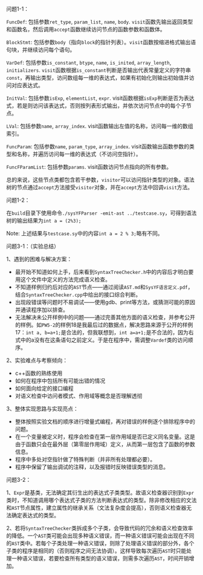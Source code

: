 问题1-1：

`FuncDef`: 包括参数`ret_type`, `param_list`, `name`, `body`. `visit`函数先输出返回类型和函数名，然后调用`accept`函数继续访问节点的函数参数和函数体。

`BlockStmt`: 包括参数`body`（指向`block`的指针列表）。`visit`函数按缩进格式输出语句块，并继续访问每个语句。

`VarDef`: 包括参数`is_constant`, `btype`, `name`, `is_inited`, `array_length`, `initializers`. `visit`函数根据`is_constant`判断是否输出代表常量定义的字符串`const`，再输出类型，访问数组每一维的表达式，如果有初始化则输出初始值并访问对应表达式。

`InitVal`: 包括参数`isExp`, `elementList`, `expr`. visit函数根据`isExp`判断是否为表达式，若是则访问该表达式，否则按列表形式输出，并依次访问节点中的每个子节点。

`LVal`: 包括参数`name`, `array_index`. visit函数输出左值的名称，访问每一维的数组索引。

`FuncParam`: 包括参数`name`, `param_type`, `array_index`. visit函数输出函数参数的类型和名称，并遍历访问每一维的表达式（不访问空指针）。

`FuncFParamList`: 包括参数`params`. visit函数访问节点指向的所有参数。

总的来说，这些节点类都包含若干参数，`visitor`可以访问指针类型的对象。语法树的节点通过`accept`方法接受`visitor`对象，并在`accept`方法中回调`visit`方法。

问题1-2： 

在`build`目录下使用命令`./sysYFParser -emit-ast ../testcase.sy`，可得到语法树的输出结果为`int a = (2%3);`

Note: 上述结果与`testcase.sy`中的内容`int a = 2 % 3;`略有不同。

问题3-1：（实验总结）

1、遇到的困难与解决方案：

+ 最开始不知道如何上手，后来看到`SyntaxTreeChecker.h`中的内容后才明白要用这个文件中定义的方法完成语义检查。
+ 不知道样例归约后对应的`AST`节点——通过阅读`AST.md`和`SysYF语言定义.pdf`，结合`SyntaxTreeChecker.cpp`中给出的接口综合判断。
+ 出现段错误等问题时不易调试——使用gdb、print等方法，或猜测可能的原因并通读程序加以排查。
+ 无法解决未公开样例中的问题——通过完善其他方面的语义检查，并参考公开的样例。如`PW5-2`的样例18是我最后过的数据点，解决思路来源于公开的样例17：`int a, b=a+1;`是合法的，但我联想到，`int a=a+1;`是不合法的，因为右式中的a没有在这条语句之前定义。于是在程序中，需调整`Vardef`类的访问顺序。

2、实验难点与考察倾向：

+ c++函数的熟练使用
+ 如何在程序中包括所有可能出错的情况
+ 如何面向给定的接口编程
+ 对语义检查中访问者模式、作用域等概念是否理解透彻

3、整体实现思路与实现亮点：

+ 整体按照实验文档的顺序进行增量式编程，再对错误的样例逐个排除程序中的问题。
+ 在一个变量被定义时，程序会检查在第一层作用域是否已定义同名变量。这是由于函数只会在最外层（第零层作用域）定义，从而第一层包含了函数的参数信息。
+ 程序中多处对空指针做了特殊判断（并非所有处理都必要）。
+ 程序中保留了输出调试的注释，以及报错时反映错误类型的消息。

问题3-2：

1、`Expr`是基类，无法确定其衍生出的表达式子类类型。故语义检查器识别到`Expr`类时，不知道调用哪个表达式子类的方法判断表达式的类型。除非修改相应的文法和`AST`节点属性，建立属性的继承关系（文法复杂度会提高），否则语义检查器无法确定表达式的类型。

2、若将`SyntaxTreeChecker`类拆成多个子类，会导致代码的冗余和语义检查效率的降低。一个`AST`类可能会出现多种语义错误，而一种语义错误可能会出现在不同的`AST`类中。若每个子类处理一种语义错误，则除了处理语义错误的部分外，各个子类的程序是相同的（否则程序之间无法协调）。这样导致每次遍历`AST`时只能处理一种语义错误，若要检查所有类型的语义错误，则需多次遍历`AST`，时间开销增加。